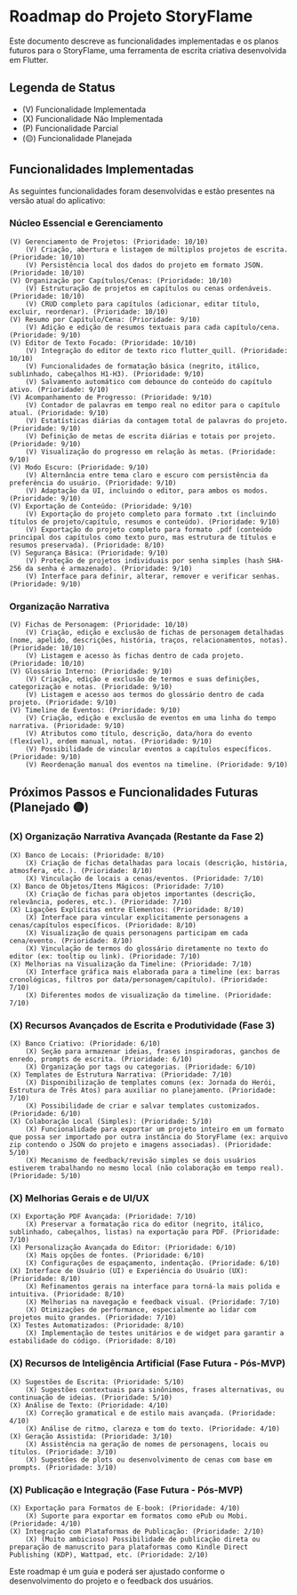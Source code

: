 # Roadmap do Projeto StoryFlame

Este documento descreve as funcionalidades implementadas e os planos futuros para o StoryFlame, uma ferramenta de escrita criativa desenvolvida em Flutter.

## Legenda de Status
- (V) Funcionalidade Implementada
- (X) Funcionalidade Não Implementada
- (P) Funcionalidade Parcial
- (🟡) Funcionalidade Planejada

## Funcionalidades Implementadas

As seguintes funcionalidades foram desenvolvidas e estão presentes na versão atual do aplicativo:

### Núcleo Essencial e Gerenciamento

    (V) Gerenciamento de Projetos: (Prioridade: 10/10)
        (V) Criação, abertura e listagem de múltiplos projetos de escrita. (Prioridade: 10/10)
        (V) Persistência local dos dados do projeto em formato JSON. (Prioridade: 10/10)
    (V) Organização por Capítulos/Cenas: (Prioridade: 10/10)
        (V) Estruturação de projetos em capítulos ou cenas ordenáveis. (Prioridade: 10/10)
        (V) CRUD completo para capítulos (adicionar, editar título, excluir, reordenar). (Prioridade: 10/10)
    (V) Resumo por Capítulo/Cena: (Prioridade: 9/10)
        (V) Adição e edição de resumos textuais para cada capítulo/cena. (Prioridade: 9/10)
    (V) Editor de Texto Focado: (Prioridade: 10/10)
        (V) Integração do editor de texto rico flutter_quill. (Prioridade: 10/10)
        (V) Funcionalidades de formatação básica (negrito, itálico, sublinhado, cabeçalhos H1-H3). (Prioridade: 9/10)
        (V) Salvamento automático com debounce do conteúdo do capítulo ativo. (Prioridade: 9/10)
    (V) Acompanhamento de Progresso: (Prioridade: 9/10)
        (V) Contador de palavras em tempo real no editor para o capítulo atual. (Prioridade: 9/10)
        (V) Estatísticas diárias da contagem total de palavras do projeto. (Prioridade: 9/10)
        (V) Definição de metas de escrita diárias e totais por projeto. (Prioridade: 9/10)
        (V) Visualização do progresso em relação às metas. (Prioridade: 9/10)
    (V) Modo Escuro: (Prioridade: 9/10)
        (V) Alternância entre tema claro e escuro com persistência da preferência do usuário. (Prioridade: 9/10)
        (V) Adaptação da UI, incluindo o editor, para ambos os modos. (Prioridade: 9/10)
    (V) Exportação de Conteúdo: (Prioridade: 9/10)
        (V) Exportação do projeto completo para formato .txt (incluindo títulos de projeto/capítulo, resumos e conteúdo). (Prioridade: 9/10)
        (V) Exportação do projeto completo para formato .pdf (conteúdo principal dos capítulos como texto puro, mas estrutura de títulos e resumos preservada). (Prioridade: 8/10)
    (V) Segurança Básica: (Prioridade: 9/10)
        (V) Proteção de projetos individuais por senha simples (hash SHA-256 da senha é armazenado). (Prioridade: 9/10)
        (V) Interface para definir, alterar, remover e verificar senhas. (Prioridade: 9/10)

### Organização Narrativa

    (V) Fichas de Personagem: (Prioridade: 10/10)
        (V) Criação, edição e exclusão de fichas de personagem detalhadas (nome, apelido, descrições, história, traços, relacionamentos, notas). (Prioridade: 10/10)
        (V) Listagem e acesso às fichas dentro de cada projeto. (Prioridade: 10/10)
    (V) Glossário Interno: (Prioridade: 9/10)
        (V) Criação, edição e exclusão de termos e suas definições, categorização e notas. (Prioridade: 9/10)
        (V) Listagem e acesso aos termos do glossário dentro de cada projeto. (Prioridade: 9/10)
    (V) Timeline de Eventos: (Prioridade: 9/10)
        (V) Criação, edição e exclusão de eventos em uma linha do tempo narrativa. (Prioridade: 9/10)
        (V) Atributos como título, descrição, data/hora do evento (flexível), ordem manual, notas. (Prioridade: 9/10)
        (V) Possibilidade de vincular eventos a capítulos específicos. (Prioridade: 9/10)
        (V) Reordenação manual dos eventos na timeline. (Prioridade: 9/10)

## Próximos Passos e Funcionalidades Futuras (Planejado 🟡)

### (X) Organização Narrativa Avançada (Restante da Fase 2)

    (X) Banco de Locais: (Prioridade: 8/10)
        (X) Criação de fichas detalhadas para locais (descrição, história, atmosfera, etc.). (Prioridade: 8/10)
        (X) Vinculação de locais a cenas/eventos. (Prioridade: 7/10)
    (X) Banco de Objetos/Itens Mágicos: (Prioridade: 7/10)
        (X) Criação de fichas para objetos importantes (descrição, relevância, poderes, etc.). (Prioridade: 7/10)
    (X) Ligações Explícitas entre Elementos: (Prioridade: 8/10)
        (X) Interface para vincular explicitamente personagens a cenas/capítulos específicos. (Prioridade: 8/10)
        (X) Visualização de quais personagens participam em cada cena/evento. (Prioridade: 8/10)
        (X) Vinculação de termos do glossário diretamente no texto do editor (ex: tooltip ou link). (Prioridade: 7/10)
    (X) Melhorias na Visualização da Timeline: (Prioridade: 7/10)
        (X) Interface gráfica mais elaborada para a timeline (ex: barras cronológicas, filtros por data/personagem/capítulo). (Prioridade: 7/10)
        (X) Diferentes modos de visualização da timeline. (Prioridade: 7/10)

### (X) Recursos Avançados de Escrita e Produtividade (Fase 3)

    (X) Banco Criativo: (Prioridade: 6/10)
        (X) Seção para armazenar ideias, frases inspiradoras, ganchos de enredo, prompts de escrita. (Prioridade: 6/10)
        (X) Organização por tags ou categorias. (Prioridade: 6/10)
    (X) Templates de Estrutura Narrativa: (Prioridade: 7/10)
        (X) Disponibilização de templates comuns (ex: Jornada do Herói, Estrutura de Três Atos) para auxiliar no planejamento. (Prioridade: 7/10)
        (X) Possibilidade de criar e salvar templates customizados. (Prioridade: 6/10)
    (X) Colaboração Local (Simples): (Prioridade: 5/10)
        (X) Funcionalidade para exportar um projeto inteiro em um formato que possa ser importado por outra instância do StoryFlame (ex: arquivo zip contendo o JSON do projeto e imagens associadas). (Prioridade: 5/10)
        (X) Mecanismo de feedback/revisão simples se dois usuários estiverem trabalhando no mesmo local (não colaboração em tempo real). (Prioridade: 5/10)

### (X) Melhorias Gerais e de UI/UX

    (X) Exportação PDF Avançada: (Prioridade: 7/10)
        (X) Preservar a formatação rica do editor (negrito, itálico, sublinhado, cabeçalhos, listas) na exportação para PDF. (Prioridade: 7/10)
    (X) Personalização Avançada do Editor: (Prioridade: 6/10)
        (X) Mais opções de fontes. (Prioridade: 6/10)
        (X) Configurações de espaçamento, indentação. (Prioridade: 6/10)
    (X) Interface de Usuário (UI) e Experiência do Usuário (UX): (Prioridade: 8/10)
        (X) Refinamentos gerais na interface para torná-la mais polida e intuitiva. (Prioridade: 8/10)
        (X) Melhorias na navegação e feedback visual. (Prioridade: 7/10)
        (X) Otimizações de performance, especialmente ao lidar com projetos muito grandes. (Prioridade: 7/10)
    (X) Testes Automatizados: (Prioridade: 8/10)
        (X) Implementação de testes unitários e de widget para garantir a estabilidade do código. (Prioridade: 8/10)

### (X) Recursos de Inteligência Artificial (Fase Futura - Pós-MVP)

    (X) Sugestões de Escrita: (Prioridade: 5/10)
        (X) Sugestões contextuais para sinônimos, frases alternativas, ou continuação de ideias. (Prioridade: 5/10)
    (X) Análise de Texto: (Prioridade: 4/10)
        (X) Correção gramatical e de estilo mais avançada. (Prioridade: 4/10)
        (X) Análise de ritmo, clareza e tom do texto. (Prioridade: 4/10)
    (X) Geração Assistida: (Prioridade: 3/10)
        (X) Assistência na geração de nomes de personagens, locais ou títulos. (Prioridade: 3/10)
        (X) Sugestões de plots ou desenvolvimento de cenas com base em prompts. (Prioridade: 3/10)

### (X) Publicação e Integração (Fase Futura - Pós-MVP)

    (X) Exportação para Formatos de E-book: (Prioridade: 4/10)
        (X) Suporte para exportar em formatos como ePub ou Mobi. (Prioridade: 4/10)
    (X) Integração com Plataformas de Publicação: (Prioridade: 2/10)
        (X) (Muito ambicioso) Possibilidade de publicação direta ou preparação de manuscrito para plataformas como Kindle Direct Publishing (KDP), Wattpad, etc. (Prioridade: 2/10)

Este roadmap é um guia e poderá ser ajustado conforme o desenvolvimento do projeto e o feedback dos usuários.
